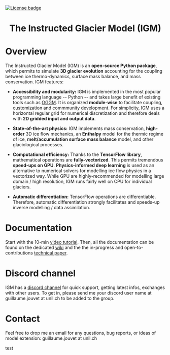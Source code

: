 [![License badge](https://img.shields.io/badge/License-GPLv3-blue.svg)](https://www.gnu.org/licenses/gpl-3.0)
### <h1 align="center" id="title">The Instructed Glacier Model (IGM) </h1>

# Overview    

The Instructed Glacier Model (IGM) is an **open-source Python package**, which permits to simulate **3D glacier evolution** accounting for the coupling between ice thermo-dynamics, surface mass balance, and mass conservation. IGM features:

- **Accessibility and modularity:** IGM is implemented in the most popular programming language -- Python -- and takes large benefit of existing tools such as [OGGM](https://oggm.org/). It is organized **module-wise** to facilitate coupling, customization and commmunity development. For simplicity, IGM uses a horizontal regular grid for numerical discretization and therefore deals with **2D gridded input and output data**.

- **State-of-the-art physics:** IGM implements mass conservation, **high-order** 3D ice flow mechanics, an **Enthalpy** model for the thermic regime of ice, **melt/accumulation surface mass balance** model, and other glaciological processes.

- **Computational efficiency:** Thanks to the **TensorFlow library**, mathematical operations are **fully-vectorized**. This permits tremendous **speed-ups on GPU**. **Physics-informed deep learning** is used as an alternative to numerical solvers for modelling ice flow physics in a vectorized way. While GPU are highly-recommended for modelling large domain / high resolution, IGM runs fairly well on CPU for individual glaciers.

- **Automatic differentiation:** TensorFlow operations are differentiable. Therefore, automatic differentiation strongly facilitates and speeds-up inverse modelling / data assimilation.
  
# Documentation

Start with the 10-min [video tutorial](https://vimeo.com/884003820). Then, all the documentation can be found on the dedicated [wiki](https://github.com/jouvetg/igm/wiki) and the the in-progress and open-to-contributions [technical paper](https://github.com/jouvetg/igm/blob/main/technical-paper/paper.pdf).

# Discord channel

IGM has a [discord channel](https://discord.com/) for quick support, getting latest infos, exchanges with other users. To get in, please send me your discord user name at guillaume.jouvet at unil.ch to be added to the group.

# Contact

Feel free to drop me an email for any questions, bug reports, or ideas of model extension: guillaume.jouvet at unil.ch

test